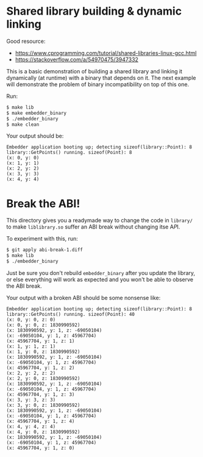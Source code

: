 # Shared library building & dynamic linking

Good resource:
 - https://www.cprogramming.com/tutorial/shared-libraries-linux-gcc.html
 - https://stackoverflow.com/a/54970475/3947332

This is a basic demonstration of building a shared library and linking it
dynamically (at runtime) with a binary that depends on it. The next example will
demonstrate the problem of binary incompatibility on top of this one.

Run:

```sh
$ make lib
$ make embedder_binary
$ ./embedder_binary
$ make clean
```

Your output should be:

```
Embedder application booting up; detecting sizeof(library::Point): 8
library::GetPoints() running. sizeof(Point): 8
(x: 0, y: 0)
(x: 1, y: 1)
(x: 2, y: 2)
(x: 3, y: 3)
(x: 4, y: 4)
```

# Break the ABI!

This directory gives you a readymade way to change the code in `library/` to
make `liblibrary.so` suffer an ABI break without changing itse A*P*I.

To experiment with this, run:

```sh
$ git apply abi-break-1.diff
$ make lib
$ ./embedder_binary
```

Just be sure you don't rebuild `embedder_binary` after you update the library,
or else everything will work as expected and you won't be able to observe the
ABI break.

Your output with a broken ABI should be some nonsense like:

```
Embedder application booting up; detecting sizeof(library::Point): 8
library::GetPoints() running. sizeof(Point): 40
(x: 0, y: 0, z: 0)
(x: 0, y: 0, z: 1830990592)
(x: 1830990592, y: 1, z: -69050104)
(x: -69050104, y: 1, z: 45967704)
(x: 45967704, y: 1, z: 1)
(x: 1, y: 1, z: 1)
(x: 1, y: 0, z: 1830990592)
(x: 1830990592, y: 1, z: -69050104)
(x: -69050104, y: 1, z: 45967704)
(x: 45967704, y: 1, z: 2)
(x: 2, y: 2, z: 2)
(x: 2, y: 0, z: 1830990592)
(x: 1830990592, y: 1, z: -69050104)
(x: -69050104, y: 1, z: 45967704)
(x: 45967704, y: 1, z: 3)
(x: 3, y: 3, z: 3)
(x: 3, y: 0, z: 1830990592)
(x: 1830990592, y: 1, z: -69050104)
(x: -69050104, y: 1, z: 45967704)
(x: 45967704, y: 1, z: 4)
(x: 4, y: 4, z: 4)
(x: 4, y: 0, z: 1830990592)
(x: 1830990592, y: 1, z: -69050104)
(x: -69050104, y: 1, z: 45967704)
(x: 45967704, y: 1, z: 0)
```
